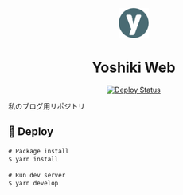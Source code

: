 <p align="center">
  <a href="https://kuriyosh.net/">
    <img alt="Yoshiki" src="src/images/favicon.png" width="60" />
  </a>
</p>
<h1 align="center">
  Yoshiki Web
</h1>

<p align="center">
 <a href="https://app.netlify.com/sites/inspiring-hugle-e60159/deploys"><img src="https://api.netlify.com/api/v1/badges/fbab2c43-8406-45b3-8ae0-e9ea7f2c14b1/deploy-status" alt="Deploy Status" /></a>
</p>

私のブログ用リポジトリ

## 🚀 Deploy

```
# Package install
$ yarn install

# Run dev server
$ yarn develop
```
